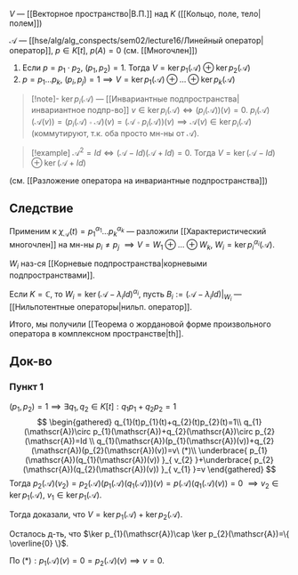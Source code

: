 $V$ — [[Векторное пространство|В.П.]] над $K$ ([[Кольцо, поле, тело|полем]])

$\mathscr{A}$ — [[hse/alg/alg_conspects/sem02/lecture16/Линейный оператор|оператор]], $p \in K[t],\ p(A)=0$ (см. [[Многочлен]])
1. Если $p=p_{1}\cdot p_{2},\ (p_{1}, p_{2})=1$. Тогда $V=\ker p_{1}(\mathscr{A})\oplus \ker p_{2} (\mathscr{A})$
2. $p=p_{1}\dots p_{k},\ (p_{i},p_{j})=1\implies V=\ker p_{1}(\mathscr{A})\oplus\dots \oplus \ker p_{k}(\mathscr{A})$

>[!note]- $\ker p_{i}(\mathscr{A})$ — [[Инвариантные подпространства|инвариантное подпр-во]]
> $v \in \ker p_{i}(\mathscr{A}) \iff (p_{i}(\mathscr{A}))(v)=0$.
> $p_{i}(\mathscr{A})(\mathscr{A}(v))=(p_{i}(\mathscr{A})\circ \mathscr{A})(v)=(\mathscr{A}\circ p_{i}(\mathscr{A}))(v)\implies \mathscr{A}(v)\in \ker p_{i}(\mathscr{A})$ (коммутируют, т.к. оба просто мн-ны от $\mathscr{A}$).

>[!example] $\mathscr{A}^{2}=Id\iff(\mathscr{A}-Id)(\mathscr{A}+Id)=0$. Тогда $V=\ker(\mathscr{A}-Id)\oplus\ker(\mathscr{A}+Id)$

(см. [[Разложение оператора на инвариантные подпространства]])
## Следствие 

Применим к $\chi_{\mathscr{A}}(t)=p_{1}^{\alpha_{1}}\dots p_{k}^{\alpha_{k}}$ — разложили [[Характеристический многочлен]] на мн-ны $p_{i}\neq p_{j}$ $\implies V=W_{1}\oplus\dots \oplus W_{k}$, $W_{i}=\ker p_{i}^{\alpha_{i}}(\mathscr{A})$.

$W_{i}$ наз-ся [[Корневые подпространства|корневыми подпространствами]].

Если $K=\mathbb{C}$, то $W_{i}=\ker (\mathscr{A}-\lambda_{i}Id)^{\alpha_{i}}$, пусть $B_{i}:=(\mathscr{A}-\lambda_{i}Id)|_{W_{i}}$ — [[Нильпотентные операторы|нильп. оператор]].

Итого, мы получили [[Теорема о жордановой форме произвольного оператора в комплексном пространстве|th]].
## Док-во
### Пункт 1

$(p_{1},p_{2})=1 \implies \exists q_{1},q_{2} \in K[t]: q_{1}p_{1}+q_{2}p_{2}=1$
$$
\begin{gathered}
q_{1}(t)p_{1}(t)+q_{2}(t)p_{2}(t)=1\\
q_{1}(\mathscr{A})\circ p_{1}(\mathscr{A})+q_{2}(\mathscr{A})\circ p_{2}(\mathscr{A})=Id \\
q_{1}(\mathscr{A})(p_{1}(\mathscr{A})(v))+q_{2}(\mathscr{A})(p_{2}(\mathscr{A})(v))=v\ (*)\\
\underbrace{ p_{1}(\mathscr{A})(q_{1}(\mathscr{A})(v)) }_{ v_{2} }+\underbrace{ p_{2}(\mathscr{A})(q_{2}(\mathscr{A})(v)) }_{ v_{1} }=v
\end{gathered}
$$
Тогда
$p_{2}(\mathscr{A})(v_{2})=p_{2}(\mathscr{A})(p_{1}(\mathscr{A})(q_{1}(\mathscr{A})))(v)=p(\mathscr{A})(q_{1}(\mathscr{A})(v))=0$ $\implies v_{2} \in \ker p_{1}(\mathscr{A}),\ v_{1} \in \ker p_{1}(\mathscr{A})$.

Тогда доказали, что $V=\ker p_{1}(\mathscr{A})+\ker p_{2}(\mathscr{A})$.

Осталось д-ть, что $\ker p_{1}(\mathscr{A})\cap \ker p_{2}(\mathscr{A})=\{ \overline{0} \}$.

По $(*):p_{1}(\mathscr{A})(v)=0=p_{2}(\mathscr{A})(v)\implies v=0$.